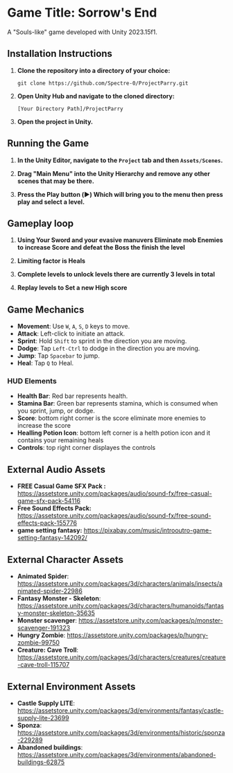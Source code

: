 # Game Title: Sorrow's End

A "Souls-like" game developed with Unity 2023.15f1.

## Installation Instructions

1. **Clone the repository into a directory of your choice:**

    ```
    git clone https://github.com/Spectre-0/ProjectParry.git
    ```

2. **Open Unity Hub and navigate to the cloned directory:**

    ```
    [Your Directory Path]/ProjectParry
    ```

3. **Open the project in Unity.**

## Running the Game

1. **In the Unity Editor, navigate to the `Project` tab and then `Assets/Scenes`.**
   
2. **Drag "Main Menu" into the Unity Hierarchy and remove any other scenes that may be there.**
  
3. **Press the Play button (▶️) Which will bring you to the menu then press play and select a level.**

## Gameplay loop

1. **Using Your Sword and your evasive  manuvers Eliminate mob Enemies to increase Score and defeat the Boss the finish the level**
   
2. **Limiting factor is Heals**
  
3. **Complete levels to unlock levels there are currently 3 levels in total**

3. **Replay levels to Set a new High score**




## Game Mechanics

- **Movement**: Use `W`, `A`, `S`, `D` keys to move.
- **Attack**: Left-click to initiate an attack.
- **Sprint**: Hold `Shift` to sprint in the direction you are moving.
- **Dodge**: Tap `Left-Ctrl` to dodge in the direction you are moving.
- **Jump**: Tap `Spacebar` to jump.
- **Heal**: Tap `Q` to Heal.
### HUD Elements

- **Health Bar**: Red bar represents health.
- **Stamina Bar**: Green bar represents stamina, which is consumed when you sprint, jump, or dodge.
- **Score**: bottom right corner is the score eliminate more enemies to increase the score
- **Healling Potion Icon**: bottom left corner is a helth potion icon and it contains your remaining heals
- **Controls**: top right corner displayes the controls

## External Audio Assets 
- **FREE Casual Game SFX Pack :** https://assetstore.unity.com/packages/audio/sound-fx/free-casual-game-sfx-pack-54116
- **Free Sound Effects Pack:** https://assetstore.unity.com/packages/audio/sound-fx/free-sound-effects-pack-155776
- **game setting fantasy:** https://pixabay.com/music/introoutro-game-setting-fantasy-142092/

## External Character Assets 
- **Animated Spider**: https://assetstore.unity.com/packages/3d/characters/animals/insects/animated-spider-22986
- **Fantasy Monster - Skeleton**: https://assetstore.unity.com/packages/3d/characters/humanoids/fantasy-monster-skeleton-35635
- **Monster scavenger**: https://assetstore.unity.com/packages/p/monster-scavenger-191323
- **Hungry Zombie**: https://assetstore.unity.com/packages/p/hungry-zombie-99750
- **Creature: Cave Troll**: https://assetstore.unity.com/packages/3d/characters/creatures/creature-cave-troll-115707


## External Environment Assets 
- **Castle Supply LITE**: https://assetstore.unity.com/packages/3d/environments/fantasy/castle-supply-lite-23699
- **Sponza**: https://assetstore.unity.com/packages/3d/environments/historic/sponza-229289
- **Abandoned buildings**: https://assetstore.unity.com/packages/3d/environments/abandoned-buildings-62875




